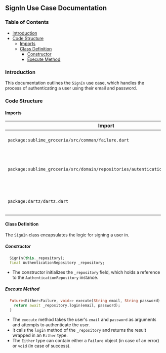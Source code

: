 ## SignIn Use Case Documentation

### Table of Contents 

- [Introduction](#introduction)
- [Code Structure](#code-structure)
  - [Imports](#imports)
  - [Class Definition](#class-definition)
    - [Constructor](#constructor)
    - [Execute Method](#execute-method)

### Introduction

This documentation outlines the `SignIn` use case, which handles the process of authenticating a user using their email and password. 

### Code Structure

#### Imports

| Import | Description |
|---|---|
| `package:sublime_groceria/src/comman/failure.dart` | Imports the `Failure` class, which represents a general error type. |
| `package:sublime_groceria/src/domain/repositories/autentication_repository.dart` | Imports the `AuthenticationRepository` interface, which defines the methods for interacting with authentication logic. |
| `package:dartz/dartz.dart` | Imports the `Either` type from the `dartz` package, used for handling potential failures. |

#### Class Definition

The `SignIn` class encapsulates the logic for signing a user in.

##### Constructor

```dart
  SignIn(this._repository);
  final AuthenticationRepository _repository;
```

- The constructor initializes the `_repository` field, which holds a reference to the `AuthenticationRepository` instance.

##### Execute Method

```dart
  Future<Either<Failure, void>> execute(String email, String password) async {
    return await _repository.login(email, password);
  }
```

- The `execute` method takes the user's `email` and `password` as arguments and attempts to authenticate the user. 
- It calls the `login` method of the `_repository` and returns the result wrapped in an `Either` type.
- The `Either` type can contain either a `Failure` object (in case of an error) or `void` (in case of success). 
